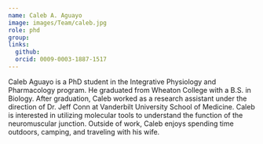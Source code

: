 ```yaml
---
name: Caleb A. Aguayo
image: images/Team/caleb.jpg
role: phd
group: 
links:
  github:
  orcid: 0009-0003-1887-1517
---
```


Caleb Aguayo is a PhD student in the Integrative Physiology and Pharmacology program. He graduated from Wheaton College with a B.S. in Biology. After graduation, Caleb worked as a research assistant under the direction of Dr. Jeff Conn at Vanderbilt University School of Medicine. Caleb is interested in utilizing molecular tools to understand the function of the neuromuscular junction. Outside of work, Caleb enjoys spending time outdoors, camping, and traveling with his wife.
